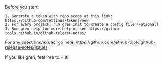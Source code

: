 Before you start:

    1. Generate a token with repo scope at this link: https://github.com/settings/tokens/new
    2. For every project, run gren init to create a config file (optional)
    3. Run gren help for more help or see https://github-tools.github.io/github-release-notes/

For any questions/issues, go here: https://github.com/github-tools/github-release-notes/issues

If you like gren, feel free to ⭐  it!
